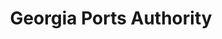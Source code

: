 ---
schema: default
title: Georgia Ports Authority
description: >-
  The Port of Savannah, home to the largest single-terminal container facility
  of its kind in North America, is comprised of two modern, deepwater terminals:
  Garden City Terminal and Ocean Terminal. 
logo: 'http://cvlassets.s3.amazonaws.com/gpa-banner.png'
---